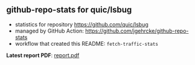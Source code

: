 ## github-repo-stats for quic/lsbug

- statistics for repository https://github.com/quic/lsbug
- managed by GitHub Action: https://github.com/jgehrcke/github-repo-stats
- workflow that created this README: `fetch-traffic-stats`

**Latest report PDF**: [report.pdf](https://github.com/njjetha/github-traffic/raw/github-repo-stats/quic/lsbug/latest-report/report.pdf)

